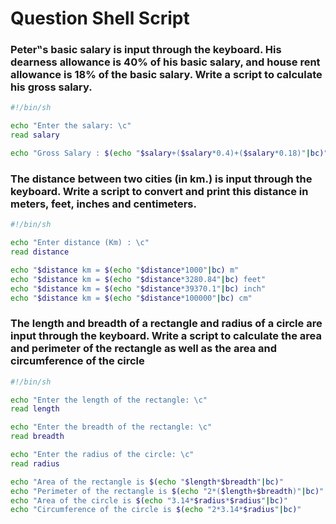 # Question Shell Script

### Peter‟s basic salary is input through the keyboard. His dearness allowance is 40% of his basic salary, and house rent allowance is 18% of the basic salary. Write a script to calculate his gross salary.

```bash
#!/bin/sh

echo "Enter the salary: \c"
read salary

echo "Gross Salary : $(echo "$salary+($salary*0.4)+($salary*0.18)"|bc)"
```

### The distance between two cities (in km.) is input through the keyboard. Write a script to convert and print this distance in meters, feet, inches and centimeters.

```bash
#!/bin/sh

echo "Enter distance (Km) : \c"
read distance

echo "$distance km = $(echo "$distance*1000"|bc) m"
echo "$distance km = $(echo "$distance*3280.84"|bc) feet"
echo "$distance km = $(echo "$distance*39370.1"|bc) inch"
echo "$distance km = $(echo "$distance*100000"|bc) cm"
```

### The length and breadth of a rectangle and radius of a circle are input through the keyboard. Write a script to calculate the area and perimeter of the rectangle as well as the area and circumference of the circle

```bash
#!/bin/sh

echo "Enter the length of the rectangle: \c"
read length

echo "Enter the breadth of the rectangle: \c"
read breadth

echo "Enter the radius of the circle: \c"
read radius

echo "Area of the rectangle is $(echo "$length*$breadth"|bc)"
echo "Perimeter of the rectangle is $(echo "2*($length+$breadth)"|bc)"
echo "Area of the circle is $(echo "3.14*$radius*$radius"|bc)"
echo "Circumference of the circle is $(echo "2*3.14*$radius"|bc)"
```
